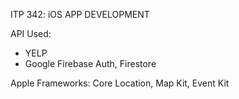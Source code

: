 ITP 342: iOS APP DEVELOPMENT

API Used:
- YELP
- Google Firebase Auth, Firestore

Apple Frameworks:
Core Location,
Map Kit,
Event Kit
